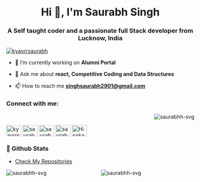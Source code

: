 <h1 align="center">Hi 👋, I'm Saurabh Singh</h1>
<h3 align="center">A Self taught coder and a passionate full Stack developer from Lucknow, India</h3>

<p align="left"> <a href="https://twitter.com/kyayrrsaurabh" target="blank"><img src="https://img.shields.io/twitter/follow/kyayrrsaurabh?logo=twitter&style=for-the-badge" alt="kyayrrsaurabh" /></a> </p>

- 🔭 I’m currently working on **Alumni Portal**

- 💬 Ask me about **react, Competitive Coding and Data Structures**

- 📫 How to reach me **singhsaurabh2901@gmail.com**

<h3 align="left">Connect with me:</h3> <p align="right"> <img src="https://komarev.com/ghpvc/?username=saurabhh-svg&label=Profile%20views&color=0e75b6&style=flat" alt="saurabhh-svg" /> </p>
<p align="left">
<a href="https://twitter.com/kyayrrsaurabh" target="blank"><img align="center" src="https://raw.githubusercontent.com/rahuldkjain/github-profile-readme-generator/master/src/images/icons/Social/twitter.svg" alt="kyayrrsaurabh" height="30" width="40" /></a>
<a href="https://linkedin.com/in/saurabh-singh-82287a201" target="blank"><img align="center" src="https://raw.githubusercontent.com/rahuldkjain/github-profile-readme-generator/master/src/images/icons/Social/linked-in-alt.svg" alt="saurabh-singh-82287a201" height="30" width="40" /></a>
<a href="https://instagram.com/saurabhh.__" target="blank"><img align="center" src="https://raw.githubusercontent.com/rahuldkjain/github-profile-readme-generator/master/src/images/icons/Social/instagram.svg" alt="saurabhh.__" height="30" width="40" /></a>
<a href="https://codeforces.com/profile/saurabhh02" target="blank"><img align="center" src="https://raw.githubusercontent.com/rahuldkjain/github-profile-readme-generator/master/src/images/icons/Social/codeforces.svg" alt="saurabhh02" height="30" width="40" /></a>
<a href="https://discord.gg/Hisoka#0206" target="blank"><img align="center" src="https://raw.githubusercontent.com/rahuldkjain/github-profile-readme-generator/master/src/images/icons/Social/discord.svg" alt="Hisoka#0206" height="30" width="40" /></a>
</p>

### 🎯 Github Stats

- [Check My Repositories](https://github.com/sharmaumang001?tab=repositories)

<p><img align="left" src="https://github-readme-stats.vercel.app/api/top-langs?username=saurabhh-svg&show_icons=true&locale=en&layout=compact" alt="saurabhh-svg" /></p>

<p align="center"> <img src="https://github-readme-stats.vercel.app/api?username=saurabhh-svg&show_icons=true&locale=en" alt="saurabhh-svg"  />
